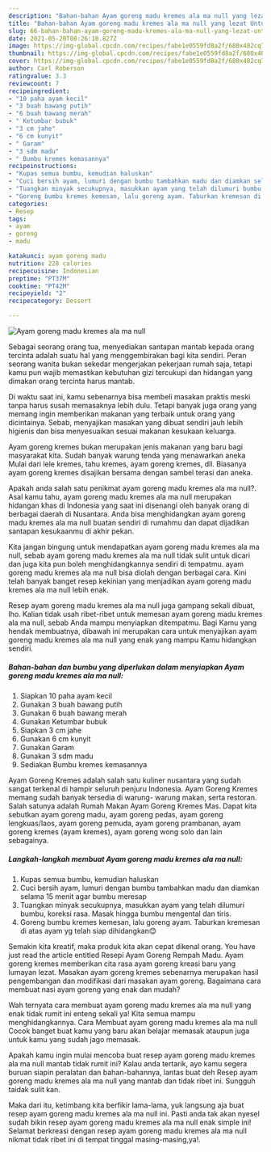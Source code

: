 ```yaml
---
description: "Bahan-bahan Ayam goreng madu kremes ala ma null yang lezat Untuk Jualan"
title: "Bahan-bahan Ayam goreng madu kremes ala ma null yang lezat Untuk Jualan"
slug: 66-bahan-bahan-ayam-goreng-madu-kremes-ala-ma-null-yang-lezat-untuk-jualan
date: 2021-05-20T00:26:10.827Z
image: https://img-global.cpcdn.com/recipes/fabe1e0559fd8a2f/680x482cq70/ayam-goreng-madu-kremes-ala-ma-null-foto-resep-utama.jpg
thumbnail: https://img-global.cpcdn.com/recipes/fabe1e0559fd8a2f/680x482cq70/ayam-goreng-madu-kremes-ala-ma-null-foto-resep-utama.jpg
cover: https://img-global.cpcdn.com/recipes/fabe1e0559fd8a2f/680x482cq70/ayam-goreng-madu-kremes-ala-ma-null-foto-resep-utama.jpg
author: Carl Roberson
ratingvalue: 3.3
reviewcount: 7
recipeingredient:
- "10 paha ayam kecil"
- "3 buah bawang putih"
- "6 buah bawang merah"
- " Ketumbar bubuk"
- "3 cm jahe"
- "6 cm kunyit"
- " Garam"
- "3 sdm madu"
- " Bumbu kremes kemasannya"
recipeinstructions:
- "Kupas semua bumbu, kemudian haluskan"
- "Cuci bersih ayam, lumuri dengan bumbu tambahkan madu dan diamkan selama 15 menit agar bumbu meresap"
- "Tuangkan minyak secukupnya, masukkan ayam yang telah dilumuri bumbu, koreksi rasa. Masak hingga bumbu mengental dan tiris."
- "Goreng bumbu kremes kemesan, lalu goreng ayam. Taburkan kremesan di atas ayam yg telah siap dihidangkan😊"
categories:
- Resep
tags:
- ayam
- goreng
- madu

katakunci: ayam goreng madu 
nutrition: 228 calories
recipecuisine: Indonesian
preptime: "PT37M"
cooktime: "PT42M"
recipeyield: "2"
recipecategory: Dessert

---
```



![Ayam goreng madu kremes ala ma null](https://img-global.cpcdn.com/recipes/fabe1e0559fd8a2f/680x482cq70/ayam-goreng-madu-kremes-ala-ma-null-foto-resep-utama.jpg)

Sebagai seorang orang tua, menyediakan santapan mantab kepada orang tercinta adalah suatu hal yang menggembirakan bagi kita sendiri. Peran seorang  wanita bukan sekedar mengerjakan pekerjaan rumah saja, tetapi kamu pun wajib memastikan kebutuhan gizi tercukupi dan hidangan yang dimakan orang tercinta harus mantab.

Di waktu  saat ini, kamu sebenarnya bisa membeli masakan praktis meski tanpa harus susah memasaknya lebih dulu. Tetapi banyak juga orang yang memang ingin memberikan makanan yang terbaik untuk orang yang dicintainya. Sebab, menyajikan masakan yang dibuat sendiri jauh lebih higienis dan bisa menyesuaikan sesuai makanan kesukaan keluarga. 

Ayam goreng kremes bukan merupakan jenis makanan yang baru bagi masyarakat kita. Sudah banyak warung tenda yang menawarkan aneka Mulai dari lele kremes, tahu kremes, ayam goreng kremes, dll. Biasanya ayam goreng kremes disajikan bersama dengan sambel terasi dan aneka.

Apakah anda salah satu penikmat ayam goreng madu kremes ala ma null?. Asal kamu tahu, ayam goreng madu kremes ala ma null merupakan hidangan khas di Indonesia yang saat ini disenangi oleh banyak orang di berbagai daerah di Nusantara. Anda bisa menghidangkan ayam goreng madu kremes ala ma null buatan sendiri di rumahmu dan dapat dijadikan santapan kesukaanmu di akhir pekan.

Kita jangan bingung untuk mendapatkan ayam goreng madu kremes ala ma null, sebab ayam goreng madu kremes ala ma null tidak sulit untuk dicari dan juga kita pun boleh menghidangkannya sendiri di tempatmu. ayam goreng madu kremes ala ma null bisa diolah dengan berbagai cara. Kini telah banyak banget resep kekinian yang menjadikan ayam goreng madu kremes ala ma null lebih enak.

Resep ayam goreng madu kremes ala ma null juga gampang sekali dibuat, lho. Kalian tidak usah ribet-ribet untuk memesan ayam goreng madu kremes ala ma null, sebab Anda mampu menyiapkan ditempatmu. Bagi Kamu yang hendak membuatnya, dibawah ini merupakan cara untuk menyajikan ayam goreng madu kremes ala ma null yang enak yang mampu Kamu hidangkan sendiri.

<!--inarticleads1-->

##### Bahan-bahan dan bumbu yang diperlukan dalam menyiapkan Ayam goreng madu kremes ala ma null:

1. Siapkan 10 paha ayam kecil
1. Gunakan 3 buah bawang putih
1. Gunakan 6 buah bawang merah
1. Gunakan  Ketumbar bubuk
1. Siapkan 3 cm jahe
1. Gunakan 6 cm kunyit
1. Gunakan  Garam
1. Gunakan 3 sdm madu
1. Sediakan  Bumbu kremes kemasannya


Ayam Goreng Kremes adalah salah satu kuliner nusantara yang sudah sangat terkenal di hampir seluruh penjuru Indonesia. Ayam Goreng Kremes memang sudah banyak tersedia di warung- warung makan, serta restoran. Salah satunya adalah Rumah Makan Ayam Goreng Kremes Mas. Dapat kita sebutkan ayam goreng madu, ayam goreng pedas, ayam goreng lengkuas/laos, ayam goreng pemuda, ayam goreng prambanan, ayam goreng kremes (ayam kremes), ayam goreng wong solo dan lain sebagainya. 

<!--inarticleads2-->

##### Langkah-langkah membuat Ayam goreng madu kremes ala ma null:

1. Kupas semua bumbu, kemudian haluskan
1. Cuci bersih ayam, lumuri dengan bumbu tambahkan madu dan diamkan selama 15 menit agar bumbu meresap
1. Tuangkan minyak secukupnya, masukkan ayam yang telah dilumuri bumbu, koreksi rasa. Masak hingga bumbu mengental dan tiris.
1. Goreng bumbu kremes kemesan, lalu goreng ayam. Taburkan kremesan di atas ayam yg telah siap dihidangkan😊


Semakin kita kreatif, maka produk kita akan cepat dikenal orang. You have just read the article entitled Resepi Ayam Goreng Rempah Madu. Ayam goreng kremes memberikan cita rasa ayam goreng kreasi baru yang lumayan lezat. Masakan ayam goreng kremes sebenarnya merupakan hasil pengembangan dan modifikasi dari masakan ayam goreng. Bagaimana cara membuat nasi ayam goreng yang enak dan mudah? 

Wah ternyata cara membuat ayam goreng madu kremes ala ma null yang enak tidak rumit ini enteng sekali ya! Kita semua mampu menghidangkannya. Cara Membuat ayam goreng madu kremes ala ma null Cocok banget buat kamu yang baru akan belajar memasak ataupun juga untuk kamu yang sudah jago memasak.

Apakah kamu ingin mulai mencoba buat resep ayam goreng madu kremes ala ma null mantab tidak rumit ini? Kalau anda tertarik, ayo kamu segera buruan siapin peralatan dan bahan-bahannya, lantas buat deh Resep ayam goreng madu kremes ala ma null yang mantab dan tidak ribet ini. Sungguh taidak sulit kan. 

Maka dari itu, ketimbang kita berfikir lama-lama, yuk langsung aja buat resep ayam goreng madu kremes ala ma null ini. Pasti anda tak akan nyesel sudah bikin resep ayam goreng madu kremes ala ma null enak simple ini! Selamat berkreasi dengan resep ayam goreng madu kremes ala ma null nikmat tidak ribet ini di tempat tinggal masing-masing,ya!.

